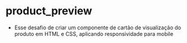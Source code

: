 # product_preview

* Esse desafio de criar um componente de cartão de visualização do produto em HTML e CSS, aplicando responsividade para mobile 